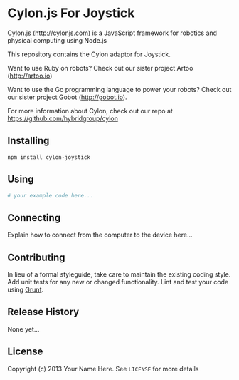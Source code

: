 # Cylon.js For Joystick

Cylon.js (http://cylonjs.com) is a JavaScript framework for robotics and
physical computing using Node.js

This repository contains the Cylon adaptor for Joystick.

Want to use Ruby on robots? Check out our sister project Artoo (http://artoo.io)

Want to use the Go programming language to power your robots? Check out our
sister project Gobot (http://gobot.io).

For more information about Cylon, check out our repo at
https://github.com/hybridgroup/cylon

## Installing

    npm install cylon-joystick

## Using

```coffeescript
# your example code here...
```

## Connecting

Explain how to connect from the computer to the device here...

## Contributing

In lieu of a formal styleguide, take care to maintain the existing coding style.
Add unit tests for any new or changed functionality. Lint and test your code
using [Grunt](http://gruntjs.com/).

## Release History

None yet...

## License

Copyright (c) 2013 Your Name Here. See `LICENSE` for more details
